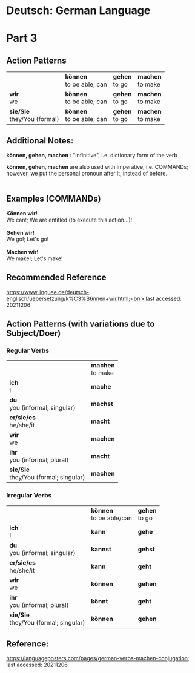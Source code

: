 # Deutsch: German Language
# Part 3
## Action Patterns

<table>
  <tr>
    <td>      
    </td>
    <td> 
      <b>können</b><br/>
      to be able; can
    </td>
    <td> 
      <b>gehen</b><br/>
      to go
    </td>
    <td> 
      <b>machen</b><br/>
      to make
    </td>    
  </tr>
  <tr>
    <td>      
      <b>wir</b><br/>
      we
    </td>
    <td> 
      <b>können</b><br/>
      to be able; can
    </td>
    <td> 
      <b>gehen</b><br/>
      to go
    </td>
    <td> 
      <b>machen</b><br/>
      to make
    </td>    
  </tr>
  <tr>
    <td> 
      <b>sie/Sie</b><br/>
      they/You (formal)
    </td>
    <td> 
      <b>können</b><br/>
      to be able; can
    </td>
    <td> 
      <b>gehen</b><br/>
      to go
    </td>
    <td> 
      <b>machen</b><br/>
      to make
    </td>
  </tr>
</table>

## Additional Notes:
<b>können, gehen, machen</b> : "infinitive", i.e. dictionary form of the verb<br/>

<b>können, gehen, machen</b> are also used with imperative, i.e. COMMANDs;<br/>
however, we put the personal pronoun after it, instead of before.<br/>
<br/>

## Examples (COMMANDs)
<b>Können wir!</b><br/>
We can!; We are entitled (to execute this action...)! <br/>
<br/>
<b>Gehen wir!</b><br/>
We go!; Let's go!<br/>
<br/>
<b>Machen wir!</b><br/>
We make!; Let's make!<br/>

## Recommended Reference
https://www.linguee.de/deutsch-englisch/uebersetzung/k%C3%B6nnen+wir.html;<br/>
last accessed: 20211206

## Action Patterns (with variations due to Subject/Doer)

### Regular Verbs
<table>
  <tr>
    <td>      
    </td>
    <td> 
      <b>machen</b><br/>
      to make
    </td>    
  </tr>
  <tr>
    <td>      
      <b>ich</b><br/>
      I
    </td>
    <td> 
      <b>mache</b><br/>
    </td>    
  </tr>
  <tr>
    <td> 
      <b>du</b><br/>
      you (informal; singular)
    </td>
    <td> 
      <b>machst</b><br/>
    </td>
  </tr>
  <tr>
    <td>      
      <b>er/sie/es</b><br/>
      he/she/it
    </td>
    <td> 
      <b>macht</b><br/>
    </td>    
  </tr>
  <tr>
    <td>      
      <b>wir</b><br/>
      we
    </td>
    <td> 
      <b>machen</b><br/>
    </td>    
  </tr>
  <tr>
    <td>      
      <b>ihr</b><br/>
      you (informal; plural)
    </td>
    <td> 
      <b>macht</b><br/>
    </td>    
  </tr>
  <tr>
    <td>      
      <b>sie/Sie</b><br/>
      they/You (formal; singular)
    </td>
    <td> 
      <b>machen</b><br/>
    </td>    
  </tr>
</table>

### Irregular Verbs
<table>
  <tr>
    <td>      
    </td>
    <td> 
      <b>können</b><br/>
      to be able/can
    </td>    
    <td> 
      <b>gehen</b><br/>
      to go
    </td>    
  </tr>
  <tr>
    <td>      
      <b>ich</b><br/>
      I
    </td>
    <td> 
      <b>kann</b><br/>
    </td>    
    <td> 
      <b>gehe</b><br/>
    </td>    
  </tr>
  <tr>
    <td> 
      <b>du</b><br/>
      you (informal; singular)
    </td>
    <td> 
      <b>kannst</b><br/>
    </td>
    <td> 
      <b>gehst</b><br/>
    </td>    
  </tr>
  <tr>
    <td>      
      <b>er/sie/es</b><br/>
      he/she/it
    </td>
    <td> 
      <b>kann</b><br/>
    </td>    
    <td> 
      <b>geht</b><br/>
    </td>    
  </tr>
  <tr>
    <td>      
      <b>wir</b><br/>
      we
    </td>
    <td> 
      <b>können</b><br/>
    </td>    
    <td> 
      <b>gehen</b><br/>
    </td>    
  </tr>
  <tr>
    <td>      
      <b>ihr</b><br/>
      you (informal; plural)
    </td>
    <td> 
      <b>könnt</b><br/>
    </td>    
    <td> 
      <b>geht</b><br/>
    </td>    
  </tr>
  <tr>
    <td>      
      <b>sie/Sie</b><br/>
      they/You (formal; singular)
    </td>
    <td> 
      <b>können</b><br/>
    </td>    
    <td> 
      <b>gehen</b><br/>
    </td>    
  </tr>
</table>


## Reference:
https://languageposters.com/pages/german-verbs-machen-conjugation;
last accessed: 20211206
